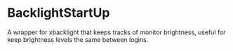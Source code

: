 # BacklightStartUp

A wrapper for xbacklight that keeps tracks of monitor brightness, useful for keep brightness levels the same between logins. 